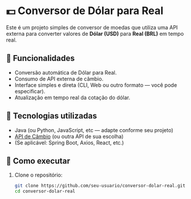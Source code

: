 # 💵 Conversor de Dólar para Real

Este é um projeto simples de conversor de moedas que utiliza uma API externa para converter valores de **Dólar (USD)** para **Real (BRL)** em tempo real.

## 📌 Funcionalidades

- Conversão automática de Dólar para Real.
- Consumo de API externa de câmbio.
- Interface simples e direta (CLI, Web ou outro formato — você pode especificar).
- Atualização em tempo real da cotação do dólar.

## 🔧 Tecnologias utilizadas

- Java (ou Python, JavaScript, etc — adapte conforme seu projeto)
- [API de Câmbio](https://exchangerate.host/) (ou outra API de sua escolha)
- (Se aplicável: Spring Boot, Axios, React, etc.)

## 🚀 Como executar

1. Clone o repositório:
   ```bash
   git clone https://github.com/seu-usuario/conversor-dolar-real.git
   cd conversor-dolar-real

